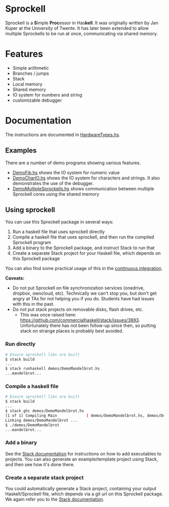 # Sprockell
Sprockell is a **S**imple **Proc**essor in Has**kell**. It was originally written by Jan Kuper at the University of Twente. It has later been extended to allow multiple Sprockells to be run at once, communicating via shared memory.

# Features
* Simple arithmetic
* Branches / jumps
* Stack
* Local memory
* Shared memory
* IO system for numbers and string
* customizable debugger

# Documentation
The instructions are documented in [HardwareTypes.hs].

## Examples
There are a number of demo programs showing various features.
* [DemoFib.hs] shows the IO system for numeric value
* [DemoCharIO.hs] shows the IO system for characters and strings.
  It also demonstrates the use of the debugger.
* [DemoMultipleSprockells.hs]
 shows communication between multiple Sprockell cores using the shared memory

## Using sprockell

You can use this Sprockell package in several ways:

1. Run a haskell file that uses sprockell directly
2. Compile a haskell file that uses sprockell, and then run the compiled Sprockell program
3. Add a binary to the Sprockell package, and instruct Stack to run that
4. Create a separate Stack project for your Haskell file, which depends on this Sprockell package

You can also find some practical usage of this in the [continuous integration](runDemos.sh).

**Caveats:**

- Do not put Sprockell on file synchronization services (onedrive, dropbox, owncloud, etc). Technically we can't stop you, but don't get angry at TAs for not helping you if you do. Students have had issues with this in the past.
- Do not put stack projects on removable disks, flash drives, etc.
    - This was once raised here: <https://github.com/commercialhaskell/stack/issues/3893>. Unfortunately there has not been follow-up since then, so putting stack on strange places is probably best avoided.

### Run directly

```bash
# Ensure sprockell libs are built
$ stack build
...
$ stack runhaskell demos/DemoMandelbrot.hs
...mandelbrot...
```

### Compile a haskell file

```bash
# Ensure sprockell libs are built
$ stack build
...
$ stack ghc demos/DemoMandelbrot.hs
[1 of 1] Compiling Main             ( demos/DemoMandelbrot.hs, demos/DemoMandelbrot.o )
Linking demos/DemoMandelbrot ...
$ ./demos/DemoMandelbrot
...mandelbrot...
```

### Add a binary

See the [Stack documentation] for instructions on how to add executables to projects. You can also generate an example/template project using Stack, and then see how it's done there.

### Create a separate stack project

You could automatically generate a Stack project, containing your output Haskell/Sprockell file, which depends via a git url on this Sprockell package. We again refer you to the [Stack documentation].

[HardwareTypes.hs]: src/Sprockell/HardwareTypes.hs#L115
[DemoFib.hs]: demos/fib/DemoFib.hs
[DemoCharIO.hs]: demos/char-io/DemoCharIO.hs
[DemoMultipleSprockells.hs]: demos/multiple-sprockells/DemoMultipleSprockells.hs
[Stack documentation]: https://docs.haskellstack.org/en/stable/README/
